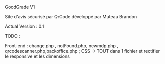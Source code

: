 GoodGrade V1

Site d'avis sécurisé par QrCode développé par Muteau Brandon

Actual Version : 0.1

TODO :

Front-end : change.php , notFound.php, newmdp.php , qrcodescanner.php,backoffice.php ;
CSS -> TOUT dans 1 fichier et rectifier le responsive et les dimensions
